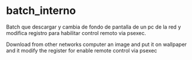 # batch_interno
Batch que descargar y cambia de fondo de pantalla de un pc de la red y modifica registro para habilitar control remoto via psexec.

Download from other networks computer an image and put it on wallpaper and it modify the register for enable remote control via psexec
